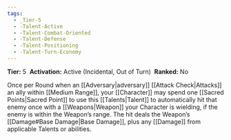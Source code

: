 ```yaml
---
tags:
  - _Tier-5
  - -Talent-Active
  - -Talent-Combat-Oriented
  - -Talent-Defense
  - -Talent-Positioning
  - -Talent-Turn-Economy
---
```

**Tier:** 5 
**Activation:** Active (Incidental, Out of Turn) 
**Ranked:** No 

Once per Round when an [[Adversary|adversary]] [[Attack Check|Attacks]] an ally within [[Medium Range]], your [[Character]] may spend one [[Sacred Points|Sacred Point]] to use this [[Talents|Talent]] to automatically hit that enemy once with a [[Weapons|Weapon]] your Character is wielding, if the enemy is within the Weapon’s range. The hit deals the Weapon’s [[Damage#Base Damage|Base Damage]], plus any [[Damage]] from applicable Talents or abilities.
